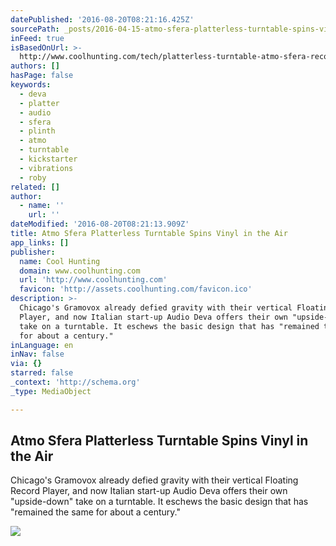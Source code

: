 ```yaml
---
datePublished: '2016-08-20T08:21:16.425Z'
sourcePath: _posts/2016-04-15-atmo-sfera-platterless-turntable-spins-vinyl-in-the-air.md
inFeed: true
isBasedOnUrl: >-
  http://www.coolhunting.com/tech/platterless-turntable-atmo-sfera-record-player-kickstarter
authors: []
hasPage: false
keywords:
  - deva
  - platter
  - audio
  - sfera
  - plinth
  - atmo
  - turntable
  - kickstarter
  - vibrations
  - roby
related: []
author:
  - name: ''
    url: ''
dateModified: '2016-08-20T08:21:13.909Z'
title: Atmo Sfera Platterless Turntable Spins Vinyl in the Air
app_links: []
publisher:
  name: Cool Hunting
  domain: www.coolhunting.com
  url: 'http://www.coolhunting.com'
  favicon: 'http://assets.coolhunting.com/favicon.ico'
description: >-
  Chicago's Gramovox already defied gravity with their vertical Floating Record
  Player, and now Italian start-up Audio Deva offers their own "upside-down"
  take on a turntable. It eschews the basic design that has "remained the same
  for about a century."
inLanguage: en
inNav: false
via: {}
starred: false
_context: 'http://schema.org'
_type: MediaObject

---
```

<article style=""><h1>Atmo Sfera Platterless Turntable Spins Vinyl in the Air</h1><p>Chicago's Gramovox already defied gravity with their vertical Floating Record Player, and now Italian start-up Audio Deva offers their own "upside-down" take on a turntable. It eschews the basic design that has "remained the same for about a century."</p><img src="https://s3-us-west-2.amazonaws.com/the-grid-img/p/da4c884a69247901468674ea61c510f8e6356ba9.jpg" /></article>